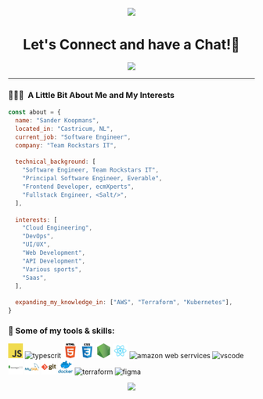 <p align="center">
  <img src="https://capsule-render.vercel.app/api?text=Hello!&animation=fadeIn&type=waving&color=gradient&height=100"/>
</p>

<h1 align="center">
  Let's Connect and have a Chat!💬
</h1>
<p align="center">
<a href="https://www.linkedin.com/in/sander-koopmans/">
  <img height="50" src="https://user-images.githubusercontent.com/46517096/166973395-19676cd8-f8ec-4abf-83ff-da8243505b82.png"/>
</a>
</p>

---

<h3> 👨🏻‍💻 &nbsp;A Little Bit About Me and My Interests</h3>

```javascript
const about = {
  name: "Sander Koopmans",
  located_in: "Castricum, NL",
  current_job: "Software Engineer",
  company: "Team Rockstars IT",

  technical_background: [
    "Software Engineer, Team Rockstars IT",
    "Principal Software Engineer, Everable",
    "Frontend Developer, ecmXperts",
    "Fullstack Engineer, <Salt/>",
  ],

  interests: [
    "Cloud Engineering",
    "DevOps",
    "UI/UX",
    "Web Development",
    "API Development",
    "Various sports",
    "Saas",
  ],

  expanding_my_knowledge_in: ["AWS", "Terraform", "Kubernetes"],
}
```

<h3>🚀 Some of my tools & skills:</h3>
<p float="left">
  <img src="https://raw.githubusercontent.com/github/explore/80688e429a7d4ef2fca1e82350fe8e3517d3494d/topics/javascript/javascript.png" width="30px" alt="Javascript">

<img src="https://cdn.jsdelivr.net/gh/devicons/devicon/icons/typescript/typescript-original.svg" alt="typescrit" width="30px" />

  <img src="https://raw.githubusercontent.com/github/explore/80688e429a7d4ef2fca1e82350fe8e3517d3494d/topics/html/html.png" width="30px" alt="html5">

  <img src="https://raw.githubusercontent.com/github/explore/80688e429a7d4ef2fca1e82350fe8e3517d3494d/topics/css/css.png" width="30px" alt="css3">

  <img src="https://raw.githubusercontent.com/github/explore/80688e429a7d4ef2fca1e82350fe8e3517d3494d/topics/nodejs/nodejs.png" width="30px" alt="nodeJS">

  <img src="https://raw.githubusercontent.com/github/explore/80688e429a7d4ef2fca1e82350fe8e3517d3494d/topics/react/react.png" width="30px" alt="React">
  
  <img src="https://cdn.jsdelivr.net/gh/devicons/devicon/icons/amazonwebservices/amazonwebservices-original.svg" alt="amazon web serrvices" width="30px"/>
          

  <img src="https://cdn.jsdelivr.net/gh/devicons/devicon/icons/vscode/vscode-original.svg" alt="vscode" width="30" />

  <img src="https://raw.githubusercontent.com/github/explore/80688e429a7d4ef2fca1e82350fe8e3517d3494d/topics/mongodb/mongodb.png" width="30px" alt="MongoDB">
  <img src="https://raw.githubusercontent.com/devicons/devicon/master/icons/mysql/mysql-original-wordmark.svg" alt="mysql" width="30" />

  <img src="https://raw.githubusercontent.com/github/explore/80688e429a7d4ef2fca1e82350fe8e3517d3494d/topics/git/git.png" width="30px" alt="Git">

  <img src="https://raw.githubusercontent.com/github/explore/80688e429a7d4ef2fca1e82350fe8e3517d3494d/topics/docker/docker.png" width="30px" alt="docker">
  <img src="https://cdn.jsdelivr.net/gh/devicons/devicon/icons/terraform/terraform-original.svg" alt="terraform" width="30px" />

  <img src="https://cdn.jsdelivr.net/gh/devicons/devicon/icons/figma/figma-original.svg" alt="figma" width="30"/> 
 </p>

 <p align="center">
  <img src="https://capsule-render.vercel.app/api?&animation=fadeIn&type=waving&color=gradient&height=100&section=footer"/>
</p>

